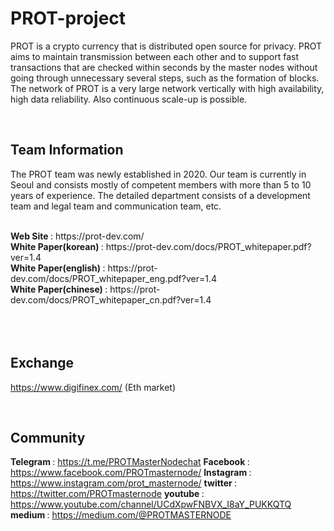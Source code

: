 # PROT-project

PROT is a crypto currency that is distributed open source for privacy. 
PROT aims to maintain transmission between each other and to support fast transactions that are checked within seconds by the master nodes without going through unnecessary several steps, such as the formation of blocks.
The network of PROT is a very large network vertically with high availability, high data reliability. Also continuous scale-up is possible.

<br>

## Team Information

The PROT team was newly established in 2020.
Our team is currently in Seoul and consists mostly of competent members with more than 5 to 10 years of experience.
The detailed department consists of a development team and legal team and communication team, etc.

<br>
<b> Web Site </b> : https://prot-dev.com/ <br/>
<b> White Paper(korean) </b> : https://prot-dev.com/docs/PROT_whitepaper.pdf?ver=1.4<br/>
<b> White Paper(english) </b> : https://prot-dev.com/docs/PROT_whitepaper_eng.pdf?ver=1.4<br/>
<b> White Paper(chinese) </b> : https://prot-dev.com/docs/PROT_whitepaper_cn.pdf?ver=1.4<br/>

<br>
<br>
<br>

## Exchange
https://www.digifinex.com/
(Eth market)

<br>

## Community 
<b> Telegram </b> : https://t.me/PROTMasterNodechat
<b> Facebook </b> : https://www.facebook.com/PROTmasternode/
<b> Instagram </b> : https://www.instagram.com/prot_masternode/
<b> twitter </b> : https://twitter.com/PROTmasternode
<b> youtube </b> : https://www.youtube.com/channel/UCdXpwFNBVX_I8aY_PUKKQTQ
<b> medium </b> : https://medium.com/@PROTMASTERNODE

